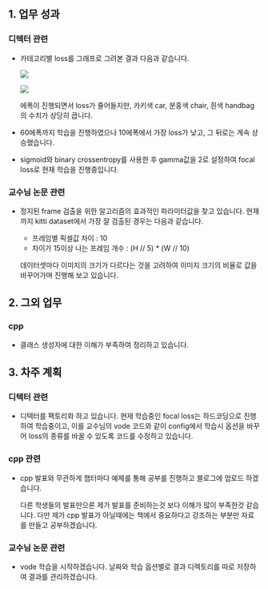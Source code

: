 ## 1. 업무 성과

### 디텍터 관련

- 카테고리별 loss를 그래프로 그려본 결과 다음과 같습니다.

  ![](https://raw.githubusercontent.com/Jonsuff/RILAB/master/Weekly_Report/2020.09.22/images/history.png)

  ![](https://raw.githubusercontent.com/Jonsuff/RILAB/master/Weekly_Report/2020.09.22/images/losses_p_cate.png)

  에폭이 진행되면서 loss가 줄어들지만, 카키색 car, 분홍색 chair, 흰색 handbag의 수치가 상당히 큽니다.

- 60에폭까지 학습을 진행하였으나 10에폭에서 가장 loss가 낮고, 그 뒤로는 계속 상승했습니다. 

- sigmoid와 binary crossentropy를 사용한 후 gamma값을 2로 설정하여 focal loss로 현재 학습을 진행중입니다.



### 교수님 논문 관련

- 정지된 frame 검출을 위한 알고리즘의 효과적인 파라미터값을 찾고 있습니다. 현재까지 kitti dataset에서 가장 잘 검출된 경우는 다음과 같습니다.

  - 프레임별 픽셀값 차이 : 10
  - 차이가 15이상 나는 프레임 개수 : (H // 5) * (W // 10)

  데이터셋마다 이미지의 크기가 다르다는 것을 고려하여 이미지 크기의 비율로 값을 바꾸어가며 진행해 보고 있습니다.



## 2. 그외 업무

### cpp

- 클래스 생성자에 대한 이해가 부족하여 정리하고 있습니다.



## 3. 차주 계획

### 디텍터 관련

- 디텍터를 팩토리화 하고 있습니다. 현재 학습중인 focal loss는 하드코딩으로 진행하여 학습중이고, 이를 교수님의 vode 코드와 같이 config에서 학습시 옵션을 바꾸어 loss의 종류를 바꿀 수 있도록 코드를 수정하고 있습니다.

  

### cpp 관련

- cpp 발표와 무관하게 챕터마다 예제를 통해 공부를 진행하고 블로그에 업로드 하겠습니다.

  다른 학생들의 발표만으론 제가 발표를 준비하는것 보다 이해가 많이 부족한것 같습니다. 다만 제가 cpp 발표가 아닐때에는 책에서 중요하다고 강조하는 부분만 자료를 만들고 공부하겠습니다.

  

### 교수님 논문 관련

- vode 학습을 시작하겠습니다. 날짜와 학습 옵션별로 결과 디렉토리를 따로 저장하여 결과를 관리하겠습니다.